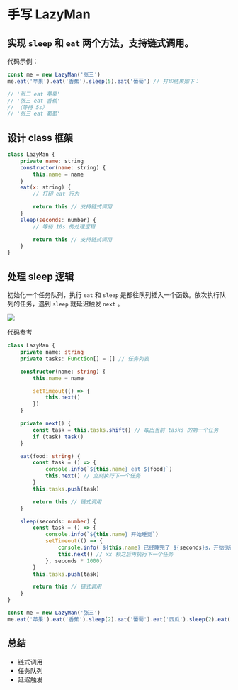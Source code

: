 # 手写 LazyMan



## 实现 `sleep` 和 `eat` 两个方法，支持链式调用。
代码示例：

```js
const me = new LazyMan('张三')
me.eat('苹果').eat('香蕉').sleep(5).eat('葡萄') // 打印结果如下：

// '张三 eat 苹果'
// '张三 eat 香蕉'
// （等待 5s）
// '张三 eat 葡萄'
```

## 设计 class 框架

```js
class LazyMan {
    private name: string
    constructor(name: string) {
        this.name = name
    }
    eat(x: string) {
        // 打印 eat 行为

        return this // 支持链式调用
    }
    sleep(seconds: number) {
        // 等待 10s 的处理逻辑

        return this // 支持链式调用
    }
}
```

## 处理 sleep 逻辑

初始化一个任务队列，执行 `eat` 和 `sleep` 是都往队列插入一个函数。依次执行队列的任务，遇到 `sleep` 就延迟触发 `next` 。

![](https://sunny586.github.io/code/dist/mark-down/fe-interview/手写高质量代码/img/sleep.png)

代码参考 
```ts
class LazyMan {
    private name: string
    private tasks: Function[] = [] // 任务列表

    constructor(name: string) {
        this.name = name

        setTimeout(() => {
            this.next()
        })
    }

    private next() {
        const task = this.tasks.shift() // 取出当前 tasks 的第一个任务
        if (task) task()
    }

    eat(food: string) {
        const task = () => {
            console.info(`${this.name} eat ${food}`)
            this.next() // 立刻执行下一个任务
        }
        this.tasks.push(task)

        return this // 链式调用
    }

    sleep(seconds: number) {
        const task = () => {
            console.info(`${this.name} 开始睡觉`)
            setTimeout(() => {
                console.info(`${this.name} 已经睡完了 ${seconds}s，开始执行下一个任务`)
                this.next() // xx 秒之后再执行下一个任务
            }, seconds * 1000)
        }
        this.tasks.push(task)

        return this // 链式调用
    }
}

const me = new LazyMan('张三')
me.eat('苹果').eat('香蕉').sleep(2).eat('葡萄').eat('西瓜').sleep(2).eat('橘子')
```

## 总结

- 链式调用
- 任务队列
- 延迟触发
